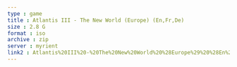 ```yaml
---
type : game
title : Atlantis III - The New World (Europe) (En,Fr,De)
size : 2.8 G
format : iso
archive : zip
server : myrient
link2 : Atlantis%20III%20-%20The%20New%20World%20%28Europe%29%20%28En%2CFr%2CDe%29
---
```

